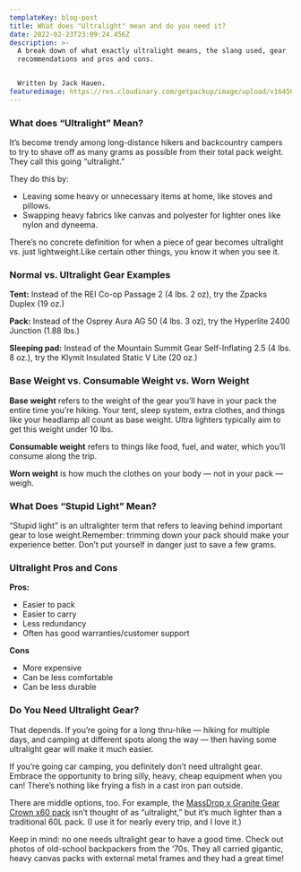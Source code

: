 ```yaml
---
templateKey: blog-post
title: What does "Ultralight" mean and do you need it?
date: 2022-02-23T23:09:24.456Z
description: >-
  A break down of what exactly ultralight means, the slang used, gear
  recommendations and pros and cons. 


  Written by Jack Hauen.
featuredimage: https://res.cloudinary.com/getpackup/image/upload/v1645658671/044A9683_tamggv.jpg
---
```

### **What does “Ultralight” Mean?**

It’s become trendy among long-distance hikers and backcountry campers to try to shave off as many grams as possible from their total pack weight. They call this going “ultralight.”

They do this by:

* Leaving some heavy or unnecessary items at home, like stoves and pillows.
* Swapping heavy fabrics like canvas and polyester for lighter ones like nylon and dyneema. 

There’s no concrete definition for when a piece of gear becomes ultralight vs. just lightweight.Like certain other things, you know it when you see it.

### **Normal vs. Ultralight Gear Examples**

**Tent:** Instead of the REI Co-op Passage 2 (4 lbs. 2 oz), try the Zpacks Duplex (19 oz.)

**Pack:** Instead of the Osprey Aura AG 50 (4 lbs. 3 oz), try the Hyperlite 2400 Junction (1.88 lbs.)

**Sleeping pad:** Instead of the Mountain Summit Gear Self-Inflating 2.5 (4 lbs. 8 oz.), try the Klymit Insulated Static V Lite (20 oz.)

### **Base Weight vs. Consumable Weight vs. Worn Weight**

**Base weight** refers to the weight of the gear you’ll have in your pack the entire time you’re hiking. Your tent, sleep system, extra clothes, and things like your headlamp all count as base weight. Ultra lighters typically aim to get this weight under 10 lbs.

**Consumable weight** refers to things like food, fuel, and water, which you’ll consume along the trip.

**Worn weight** is how much the clothes on your body — not in your pack — weigh.

### **What Does “Stupid Light” Mean?**

“Stupid light” is an ultralighter term that refers to leaving behind important gear to lose weight.Remember: trimming down your pack should make your experience better. Don’t put yourself in danger just to save a few grams.

### Ultralight Pros and Cons

**Pros:**

* Easier to pack
* Easier to carry
* Less redundancy
* Often has good warranties/customer support

**Cons**

* More expensive
* Can be less comfortable
* Can be less durable

### Do You Need Ultralight Gear?

That depends. If you’re going for a long thru-hike — hiking for multiple days, and camping at different spots along the way — then having some ultralight gear will make it much easier. 

If you’re going car camping, you definitely don’t need ultralight gear. Embrace the opportunity to bring silly, heavy, cheap equipment when you can! There’s nothing like frying a fish in a cast iron pan outside.

There are middle options, too. For example, the [MassDrop x Granite Gear Crown x60 pack](https://sectionhiker.com/massdrop-granite-gear-x60-backpack-review/) isn’t thought of as “ultralight,” but it’s much lighter than a traditional 60L pack. (I use it for nearly every trip, and I love it.)

Keep in mind: no one needs ultralight gear to have a good time. Check out photos of old-school backpackers from the ‘70s. They all carried gigantic, heavy canvas packs with external metal frames and they had a great time!
